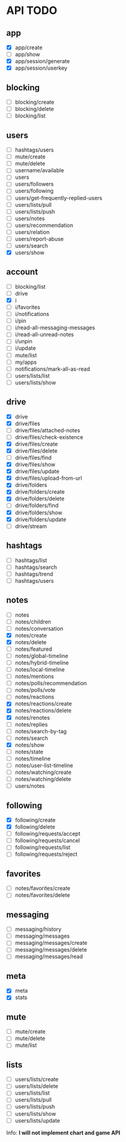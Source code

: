 # API TODO

## app

- [x] app/create
- [ ] app/show
- [x] app/session/generate
- [x] app/session/userkey

## blocking

- [ ] blocking/create
- [ ] blocking/delete
- [ ] blocking/list

## users

- [ ] hashtags/users
- [ ] mute/create
- [ ] mute/delete
- [ ] username/available
- [ ] users
- [ ] users/followers
- [ ] users/following
- [ ] users/get-frequently-replied-users
- [ ] users/lists/pull
- [ ] users/lists/push
- [ ] users/notes
- [ ] users/recommendation
- [ ] users/relation
- [ ] users/report-abuse
- [ ] users/search
- [x] users/show

## account

- [ ] blocking/list
- [ ] drive
- [x] i
- [ ] i/favorites
- [ ] i/notifications
- [ ] i/pin
- [ ] i/read-all-messaging-messages
- [ ] i/read-all-unread-notes
- [ ] i/unpin
- [ ] i/update
- [ ] mute/list
- [ ] my/apps
- [ ] notifications/mark-all-as-read
- [ ] users/lists/list
- [ ] users/lists/show

## drive

- [x] drive
- [x] drive/files
- [ ] drive/files/attached-notes
- [ ] drive/files/check-existence
- [x] drive/files/create
- [x] drive/files/delete
- [ ] drive/files/find
- [x] drive/files/show
- [x] drive/files/update
- [x] drive/files/upload-from-url
- [x] drive/folders
- [x] drive/folders/create
- [x] drive/folders/delete
- [ ] drive/folders/find
- [x] drive/folders/show
- [x] drive/folders/update
- [ ] drive/stream

## hashtags

- [ ] hashtags/list
- [ ] hashtags/search
- [ ] hashtags/trend
- [ ] hashtags/users

## notes

- [ ] notes
- [ ] notes/children
- [ ] notes/conversation
- [x] notes/create
- [x] notes/delete
- [ ] notes/featured
- [ ] notes/global-timeline
- [ ] notes/hybrid-timeline
- [ ] notes/local-timeline
- [ ] notes/mentions
- [ ] notes/polls/recommendation
- [ ] notes/polls/vote
- [ ] notes/reactions
- [x] notes/reactions/create
- [x] notes/reactions/delete
- [x] notes/renotes
- [ ] notes/replies
- [ ] notes/search-by-tag
- [ ] notes/search
- [x] notes/show
- [ ] notes/state
- [ ] notes/timeline
- [ ] notes/user-list-timeline
- [ ] notes/watching/create
- [ ] notes/watching/delete
- [ ] users/notes

## following

- [x] following/create
- [x] following/delete
- [ ] following/requests/accept
- [ ] following/requests/cancel
- [ ] following/requests/list
- [ ] following/requests/reject

## favorites

- [ ] notes/favorites/create
- [ ] notes/favorites/delete

## messaging

- [ ] messaging/history
- [ ] messaging/messages
- [ ] messaging/messages/create
- [ ] messaging/messages/delete
- [ ] messaging/messages/read

## meta

- [x] meta
- [x] stats

## mute

- [ ] mute/create
- [ ] mute/delete
- [ ] mute/list

## lists

- [ ] users/lists/create
- [ ] users/lists/delete
- [ ] users/lists/list
- [ ] users/lists/pull
- [ ] users/lists/push
- [ ] users/lists/show
- [ ] users/lists/update

Info: **I will not implement chart and game API**